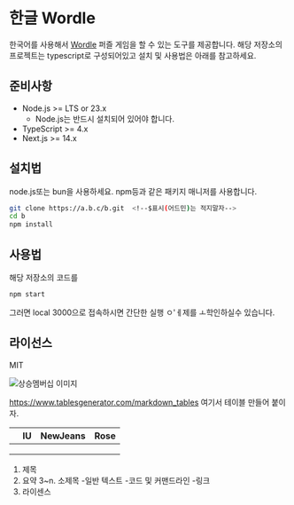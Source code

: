 # 한글 Wordle <!-- # 하나짜리는 전체 문서에 한번만 쓰자.(SEO, 구글봇 문제)-->

<!-- 한줄 띄우면 블럭이 구분됨 -->
한국어를 사용해서 [Wordle](https://www.nytimes.com/games/wordle/index.html) 퍼즐 게임을 할 수 있는 도구를 제공합니다. 해당 저장소의 프로젝트는 typescript로 구성되어있고 설치 및 사용법은 아래를 참고하세요.


## 준비사항
- Node.js >= LTS or 23.x
  - Node.js는 반드시 설치되어 있어야 합니다.
- TypeScript >= 4.x
- Next.js >= 14.x
  
## 설치법  <!--## 두개짜리: 챕터 (가능하면 #네개 이상은 쓰지말자.)-->

node.js또는 bun을 사용하세요. npm등과 같은 패키지 매니저를 사용합니다.

```bash
git clone https://a.b.c/b.git  <!--$표시(어드민)는 적지말자-->
cd b
npm install
```

## 사용법

해당 저장소의 코드를

```bash
npm start
```

그러면 local 3000으로 접속하시면 간단한 실행 ㅇ'ㅔ제를 ㅗ학인하실수 있습니다.

## 라이선스

MIT

 <!--앞에 !붙이면 이미지-->
 
![상승멤버십 이미지](https://images.unsplash.com/photo-1721332149274-586f2604884d?q=80&w=1936&auto=format&fit=crop&ixlib=rb-4.0.3&ixid=M3wxMjA3fDF8MHxwaG90by1wYWdlfHx8fGVufDB8fHx8fA%3D%3D)



https://www.tablesgenerator.com/markdown_tables 
여기서 테이블 만들어 붙이자.

|   | IU | NewJeans | Rose |
|---|----|----------|------|
|   |    |          |      |
|   |    |          |      |
|   |    |          |      |




1. 제목
2. 요약
3~n. 소제목
   -일반 텍스트
   -코드 및 커맨드라인
   -링크
4. 라이센스

